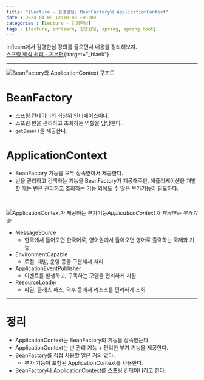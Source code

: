 ```yaml
---
title: "[Lecture - 김영한님] BeanFactory와 ApplicationContext"
date : 2024-04-09 12:10:00 +09:00
categories : [Lecture - 김영한님]
tags : [lecture, inflearn, 김영한님, spring, spring boot]
---
```


inflearn에서 김영한님 강의를 들으면서 내용을 정리해보자.   
[스프링 핵심 원리 - 기본편](https://www.inflearn.com/course/%EC%8A%A4%ED%94%84%EB%A7%81-%ED%95%B5%EC%8B%AC-%EC%9B%90%EB%A6%AC-%EA%B8%B0%EB%B3%B8%ED%8E%B8){:target="_blank"}

---

![BeanFactory와 ApplicationContext 구조도](https://drive.google.com/thumbnail?id=1w45TfUMWIt34dTAfG82P6lkNBx04n6K_&sz=w500)

# BeanFactory
* 스프링 컨테이너의 최상위 인터페이스이다.
* 스프링 빈을 관리하고 조회하는 역할을 담당한다.
* `getBean()`을 제공한다.

# ApplicationContext
* BeanFactory 기능을 모두 상속받아서 제공한다.
* 빈을 관리하고 검색하는 기능을 BeanFactory가 제공해주만, 애플리케이션을 개발할 때는 빈은 관리하고 조회하는 기능 외에도 수 많은 부가기능이 필요하다.

<br>

![ApplicationContext가 제공하는 부가기능](https://drive.google.com/thumbnail?id=1xAgDrluD3OJcqv8a0aR2kr_sLPOPn21p&sz=w700)*ApplicationContext가 제공하는 부가기능*

* MessageSource
  * 한국에서 들어오면 한국어로, 영어권에서 들어오면 영어로 출력하는 국제화 기능
* EnvironmentCapable
  * 로컬, 개발, 운영 등을 구분해서 처리
* ApplicationEventPublisher
  * 이벤트를 발생하고, 구독하는 모델을 편리하게 지원
* ResourceLoader
  * 파일, 클래스 패스, 외부 등에서 리소스를 편리하게 조회

---

# 정리
* ApplicationContext는 BeanFactory의 기능을 상속받는다.
* ApplicationContext는 빈 관리 기능 + 편리한 부가 기능을 제공한다.
* BeanFactory를 직접 사용할 일은 거의 없다.
  * 부가 기능이 포함된 ApplicationContext를 사용한다.
* BeanFactory나 ApplicationContext를 스프링 컨테이너라고 한다.

